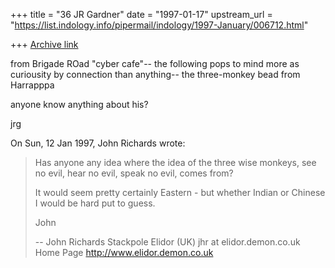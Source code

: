 +++
title = "36 JR Gardner"
date = "1997-01-17"
upstream_url = "https://list.indology.info/pipermail/indology/1997-January/006712.html"

+++
[Archive link](https://list.indology.info/pipermail/indology/1997-January/006712.html)


from Brigade ROad "cyber cafe"-- the following pops to mind more as
curiousity by connection than anything--  the three-monkey bead from
Harrapppa

anyone know anything about his?

jrg


On Sun, 12 Jan 1997, John Richards wrote:

> Has anyone any idea where the idea of the three wise monkeys, see no
> evil, hear no evil, speak no evil, comes from?
> 
> It would seem pretty certainly Eastern - but whether Indian or Chinese
> I would be hard put to guess.
> 
> John
> 
> -- 
> John Richards
> Stackpole Elidor (UK)
> jhr at elidor.demon.co.uk
> Home Page http://www.elidor.demon.co.uk
> 
> 





